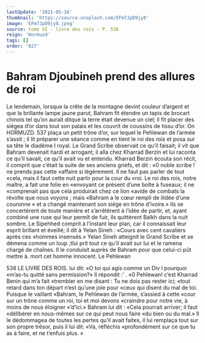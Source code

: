 ```yaml
---
lastUpdate: '2021-05-16'
thumbnail: 'https://source.unsplash.com/EFm7JpD9jy8'
image: 'EFm7JpD9jy8.jpeg'
source: tome VI - livre des rois - P. 536
reign: 'Hormuzd'
tags: []
order: '027'
---
```


# Bahram Djoubineh prend des allures de roi

Le lendemain, lorsque la crête de la montagne devint couleur d’argent et que la brillante lampe jaune parut, Bahram fit étendre un tapis de brocart
chinois tel qu’on aurait ditque la terre était devenue un ciel; il fit placer des siégea d’or dans tout son palais et les couvrit de coussins de tissu d’or. On
HORMUZD. 537 plaça un petit trône d’or, sur lequel le Pehlewan de
l’armée s’assit ; il lit préparer une séance comme en
tient le roi des rois et posa sur sa tête le diadème I
royal. Le Grand Scribe observait ce qu’il faisait; il
vit que Bahram devenait hardi et arrogant; il alla chez Kharrad Berzin et lui raconta ce qu’il savait, ce qu’il avait vu et entendu. Kharrad Berzin écouta son
récit, il comprit que c’était la suite de ses anciens
griefs, et dit : «0 noble scribe ! ne prends pas cette «affaire si légèrement. Il ne faut pas parler de tout «cela, mais il faut cette nuit partir pour la cour du «roi. Le roi des rois, notre maître, a fait une folie en «envoyant ce présent d’une boîte à fuseaux; il ne «comprenait pas que cela produirait chez ce lion «avide de combats la révolte que nous voyons ; mais «Bahram a le cœur rempli de ilidée d’une couronne
« et a changé maintenant son siége en trône d’ivoire.»
Ils se concertèrent de toute manière et s’arrêtèrent
à l’idée de partir, et, ayant combiné une ruse qui
leur permît de fuir, ils quittèrent Balkh dans la nuit sombre. Le Sipehhed comprit à l’instant leur plan, car il connaissait leur esprit brillant et éveillé; il dit
à Yelan Sineh : «Cours avec cent cavaliers après ces «hommes insensés.» Yelan Sineh atteignit le Grand Scribe et se démena comme un loup ,tlui prit tout ce qu’il avait sur lui et le ramena chargé de chaînes. Il
le conduisit auprès de Bahram pour que celui-ci pût mettre à. mort cet homme innocent. Le Pehlewan

538 LE LIVRE DES ROIS.
lui dit: «O toi qui agis comme un Div l pourquoi «m’as-tu quitté sans permission?» Il répondit :’
. «0 Pehlewan! c’est Kharrad Benin qui m’a fait
«trembler en me disant : Tu ne dois pas rester ici; «tout retard dans ton départ n’est qu’une joie pour
«ceux qui disent du mal de toi. Puisque le vaillant «Bahram, le Pehlewan de l’armée, s’assied à cette
«cour sur un trône comme un roi, toi et moi devons
«craindre pour notre vie, à moins de nous éloigner «’d’ici.»
Bahram lui dit : «Cela pourrait arriver; il faut «délibérer en nous-mêmes sur ce qui peut nous faire
«du bien ou du mal.» Il le dédommagea de toutes les pertes qu’il avait faites, il lui remplaça tout sur son propre trésor, puis il lui dit: «Va, réfléchis «profondément sur ce que tu as à faire, et ne t’enfuis plus. »
